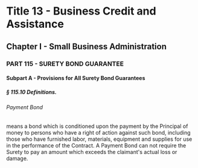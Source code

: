 
# Title 13 - Business Credit and Assistance
## Chapter I - Small Business Administration
### PART 115 - SURETY BOND GUARANTEE
#### Subpart A - Provisions for All Surety Bond Guarantees
##### § 115.10 Definitions.
###### Payment Bond

means a bond which is conditioned upon the payment by the Principal of money to persons who have a right of action against such bond, including those who have furnished labor, materials, equipment and supplies for use in the performance of the Contract. A Payment Bond can not require the Surety to pay an amount which exceeds the claimant's actual loss or damage.
